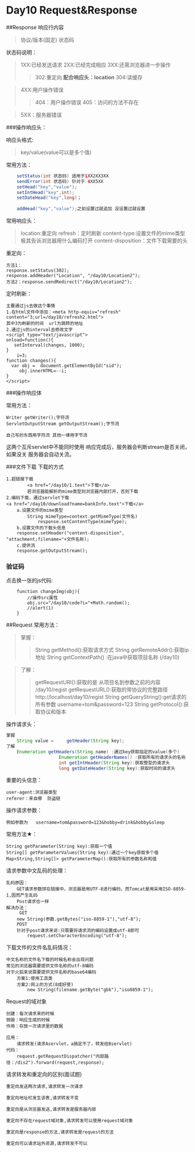 # Day10 Request&Response

##Response
响应行内容
>协议/版本(固定)  状态码

状态码说明：
>1XX:已经发送请求
>2XX:已经完成相应
>3XX:还需浏览器进一步操作
>>302:重定向 **配合响应头：location**
>>304:读缓存

>4XX:用户操作错误
>>404：用户操作错误
>>405：访问的方法不存在

>5XX：服务器错误

###操作响应头：

响应头格式:
>key/value(value可以是多个值)


常用方法：


```java
    setStatus(int 状态码) 适用于1XX2XX3XX
    sendError(int 状态码) 针对于 4XX5XX
    setHead("key","value");
    setIntHead("key",int);
    setDateHead("key",long)；
    
    addHead("key","value");之前设置过就追加 没设置过就设置
```

常用响应头：
>location:重定向
>refresh：定时刷新
>content-type:设置文件的mime类型 极其告诉浏览器用什么编码打开
>content-disposition：文件下载需要的头

重定向：

    方法1：
    response.setStatus(302);
	response.addHeader("Location", "/day10/Location2");
    方法2：response.sendRedirect("/day10/Location2");
    
    
    
定时刷新：
    
    主要通过js去做这个事情
    1.在html文件中添加：<meta http-equiv="refresh" content="3;url=/day10/refresh2.html">
    其中3为刷新的时间  url为跳转的地址
    2.通过js的interval去修改文字
    <script type="text/javascript">
    onload=function(){
	   setInterval(changes, 1000);
    }
    	i=3;
    function changes(){
      var obj =  document.getElementById("sid");
         obj.innerHTML=--i;
    }
    </script>
    
###操作响应体

常用方法：

    Writer getWriter();字符流
    ServletOutputStream getOutputStream();字节流
    
    自己写的东西用字符流 其他一律用字节流

    
这两个互斥servlet中不能同时使用
响应完成后，服务器会判断stream是否关闭，如果没关  服务器会自动关流。


###文件下载
下载的方式
    
    
    1.超链接下载
            <a href="/day10/1.text">下载</a>
            若浏览器能解析的mime类型则浏览器内部打开，否则下载
    2.编码下载，通过servlet下载
    <a href="/day10/download?name=bankInfo.text">下载</a> 
        a.设置文件的mime类型
            String mimeType=context.getMimeType(文件名)
				response.setContentType(mimeType);
        b.设置文件的下载头信息
        response.setHeader("content-disposition", "attachment;filename="+文件名称);
        c.提供流
        response.getOutputStream();
        
### 验证码
点击换一张的js代码:


		function changeImg(obj){
			//操作src属性
			obj.src="/day10/code?i="+Math.random();
			//alert(1)
		}        
        
        
##Request
常用方法：
>掌握：
>>String getMethod():获取请求方式
				String getRemoteAddr():获取ip地址
				String getContextPath() :在java中获取项目名称  (/day10)

>了解：
>>getRequestURI():获取的是 从项目名到参数之前的内容  /day10/regist
				getRequestURL():获取的带协议的完整路径   http://localhost/day10/regist
				String getQueryString():get请求的所有参数   username=tom&password=123
				String getProtocol():获取协议和版本
				
				
操作请求头：
    
    
```java
掌握
    String value =     getHeader(String key);
了解    
    Enumeration getHeaders(String name) :通过key获取指定的value(多个)
    				Enumeration getHeaderNames() :获取所有的请求头的名称
    				int getIntHeader(String key):获取整型的请求头
    				long getDateHeader(String key):获取时间的请求头
```

重要的头信息：

    user-agent:浏览器类型
    referer：来自哪  防盗链
    
    
操作请求参数：

    
    例如参数为   username=tom&password=123&hobby=drink&hobby&sleep    

常用方法★：

    String getParameter(String key):获取一个值
	String[] getParameterValues(String key):通过一个key获取多个值
	Map<String,String[]> getParameterMap():获取所有的参数名称和值
	
	
请求参数中文乱码的处理：

    乱码原因：
        GET请求参数拼在链接中，浏览器是用UTF-8进行编码，而Tomcat是用采用ISO-8859-1,因而产生乱码
        Post请求也一样
    解决办法：
         GET
        new String(参数.getBytes("iso-8859-1"),"utf-8");
        POST
        针对于post请求来说:只需要将请求流的编码设置成utf-8即可
			request.setCharacterEncoding("utf-8");     

下载文件的文件名乱码情况：

    中文名称的文件名下载的时候名称会出现问题
	常见的浏览器需要提供文件名称的utf-8编码
	对于火狐来说需要提供文件名称的base64编码
		方案1:使用工具类
		方案2:网上的方式(8成好使)
			new String(filename.getByte("gbk"),"iso8859-1");

Request的域对象

    创建：每次请求来的时候
    销毁：响应生成的时候
    作用：存放一次请求里的数据 
    
    应用：
        请求转发(请求Aservlet，a搞定不了，转发给Bservlet)
    代码：
        request.getRequestDispatcher("内部路径：/dis2").forward(request,response);
        
 
 
 
 请求转发和重定向的区别(面试题)
 
    重定向发送两次请求,请求转发一次请求
	
	重定向地址栏发生该表,请求转发不变
	
	重定向是从浏览器发送,请求转发是服务器内部
	
	重定向不存在request域对象,请求转发可以使用request域对象
	
	重定向是response的方法,请求转发是request的方法
	
	重定向可以请求站外资源,请求转发不可以		
	
               

